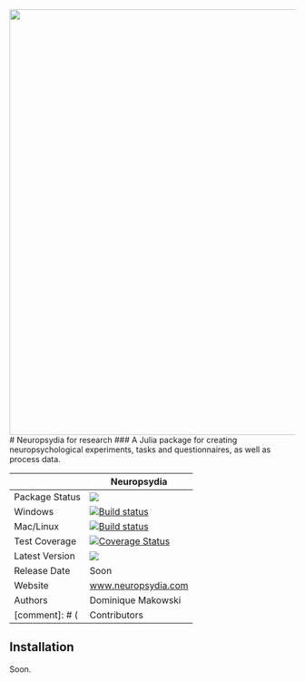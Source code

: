 <img src="https://static.wixstatic.com/media/1c21a0_ba76dddaed0248ccbcb4159964b6cb36.png/v1/fill/w_886,h_793,al_c,usm_0.66_1.00_0.01/1c21a0_ba76dddaed0248ccbcb4159964b6cb36.png" width="750" align="middle">
# Neuropsydia for research
### A Julia package for creating neuropsychological experiments, tasks and questionnaires, as well as process data.

||Neuropsydia|
|----------------|---|
|Package Status|![](https://img.shields.io/badge/status-alpha-brightred.svg)|
|Windows|[![Build status](https://ci.appveyor.com/api/projects/status/k2hrgqyuotraqu7k?svg=true)](https://ci.appveyor.com/project/DominiqueMakowski/neuropsydia-jl)|
|Mac/Linux|[![Build status](https://travis-ci.org/neuropsychology/Neuropsydia.jl.svg?branch=master)](https://travis-ci.org/neuropsychology/Neuropsydia.jl.svg?branch=master)|
|Test Coverage|[![Coverage Status](https://coveralls.io/repos/github/neuropsychology/Neuropsydia.jl/badge.svg?branch=master)](https://coveralls.io/github/neuropsychology/Neuropsydia.jl?branch=master)|
|Latest Version|![](https://img.shields.io/badge/version-0.0.1-brightgreen.svg)|
|Release Date|Soon|
|Website|www.neuropsydia.com|
|Authors|Dominique Makowski|
[comment]: # (|Contributors|NA|)

## Installation
Soon.
